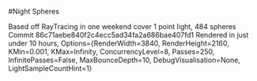 #Night Spheres

Based off RayTracing in one weekend cover
1 point light, 484 spheres
Commit 86c71aebe840f2c4ecc5ad34fa2a686bae407fd1
Rendered in just under 10 hours, Options={RenderWidth=3840, RenderHeight=2160, KMin=0.001, KMax=Infinity, ConcurrencyLevel=8, Passes=250, InfinitePasses=False, MaxBounceDepth=10, DebugVisualisation=None, LightSampleCountHint=1}
